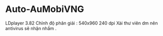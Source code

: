 # Auto-AuMobiVNG
LDplayer 3.82
Chỉnh độ phân giải : 540x960 240 dpi
Xài thư viên dm nên antivirus sẽ nhận nhầm . 
